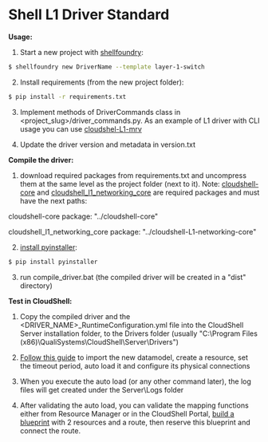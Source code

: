 # Shell L1 Driver Standard

**Usage:**

1. Start a new project with [shellfoundry](https://github.com/QualiSystems/shellfoundry):
```bash
$ shellfoundry new DriverName --template layer-1-switch
```
2. Install requirements (from the new project folder):
```bash
$ pip install -r requirements.txt

```

3. Implement methods of DriverCommands class in <project_slug>/driver_commands.py. As an example of L1 driver with CLI usage you can use [cloudshel-L1-mrv](https://github.com/QualiSystems/cloudshell-L1-mrv)

4. Update the driver version and metadata in version.txt

**Compile the driver:**

1. download required packages from requirements.txt and uncompress them at the same level as the project folder (next to it). Note: [cloudshell-core](https://github.com/QualiSystems/cloudshell-core) and [cloudshell_l1_networking_core](https://github.com/QualiSystems/cloudshell-L1-networking-core) are required packages and must have the next paths:

cloudshell-core package: "../cloudshell-core"

cloudshell_l1_networking_core package: "../cloudshell-L1-networking-core"

2. [install pyinstaller](http://pyinstaller.readthedocs.io/en/latest/installation.html):
```bash
$ pip install pyinstaller

```

3. run compile_driver.bat (the compiled driver will be created in a "dist" directory)

**Test in CloudShell:**

1. Copy the compiled driver and the <DRIVER_NAME>_RuntimeConfiguration.yml file into the CloudShell Server installation folder, to the Drivers folder (usually "C:\\Program Files (x86)\\QualiSystems\\CloudShell\\Server\\Drivers")

2. [Follow this guide](http://help.quali.com/Online%20Help/8.1.0.4291/Portal/Content/Admn/Cnct-Ctrl-L1-Swch.htm) to import the new datamodel, create a resource, set the timeout period, auto load it and configure its physical connections

  1. When you execute the auto load (or any other command later), the log files will get created under the Server\\Logs folder

3. After validating the auto load, you can validate the mapping functions either from Resource Manager or in the CloudShell Portal, [build a blueprint](http://help.quali.com/Online%20Help/8.1.0.4291/Portal/Content/CSP/LAB-MNG/Rsc-Cnct/Phys-Ntwrk-Crt.htm) with 2 resources and a route, then reserve this blueprint and connect the route.
